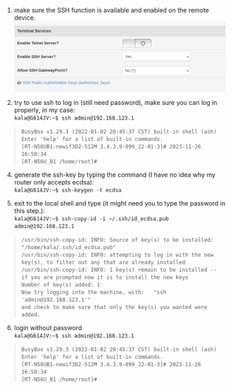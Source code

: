 1. make sure the SSH function is available and enabled on the remote device. \
![image](./images/1.png)

2. try to use ssh to log in (still need password), make sure you can log in properly, in my case:\
`kala@G614JV:~$ ssh admin@192.168.123.1`
   
>`BusyBox v1.29.3 (2022-01-02 20:45:37 CST) built-in shell (ash)`\
>`Enter 'help' for a list of built-in commands.`\
>`[RT-N56UB1-newif3D2-512M 3.4.3.9-099_22-01-3]# 2023-11-26 16:58:34`\
>`[RT-N56U_B1 /home/root]#`


4. generate the ssh-key by typing the command (I have no idea why my router only accepts ecdsa):\
`kala@G614JV:~$ ssh-keygen -t ecdsa`

5. exit to the local shell and type (it might need you to type the password in this step.):\
`kala@G614JV:~$ ssh-copy-id -i ~/.ssh/id_ecdsa.pub admin@192.168.123.1`
   
>`/usr/bin/ssh-copy-id: INFO: Source of key(s) to be installed: "/home/kala/.ssh/id_ecdsa.pub"`\
>`/usr/bin/ssh-copy-id: INFO: attempting to log in with the new key(s), to filter out any that are already installed`\
>`/usr/bin/ssh-copy-id: INFO: 1 key(s) remain to be installed -- if you are prompted now it is to install the new keys`\
>`Number of key(s) added: 1`\
>`Now try logging into the machine, with:   "ssh 'admin@192.168.123.1'"`\
>`and check to make sure that only the key(s) you wanted were added.`


6. login without password\
`kala@G614JV:~$ ssh admin@192.168.123.1`
   
>`BusyBox v1.29.3 (2022-01-02 20:45:37 CST) built-in shell (ash)`\
>`Enter 'help' for a list of built-in commands.`\
>`[RT-N56UB1-newif3D2-512M 3.4.3.9-099_22-01-3]# 2023-11-26 16:58:34`\
>`[RT-N56U_B1 /home/root]#`
